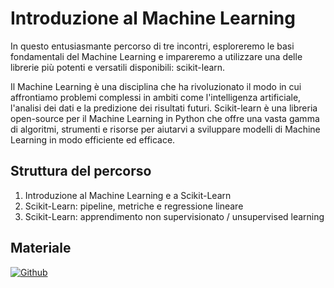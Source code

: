 # Introduzione al Machine Learning

In questo entusiasmante percorso di tre incontri, esploreremo le basi fondamentali del Machine Learning e impareremo a utilizzare una delle librerie più potenti e versatili disponibili: scikit-learn.

Il Machine Learning è una disciplina che ha rivoluzionato il modo in cui affrontiamo problemi complessi in ambiti come l'intelligenza artificiale, l'analisi dei dati e la predizione dei risultati futuri. Scikit-learn è una libreria open-source per il Machine Learning in Python che offre una vasta gamma di algoritmi, strumenti e risorse per aiutarvi a sviluppare modelli di Machine Learning in modo efficiente ed efficace.

## Struttura del percorso

1. Introduzione al Machine Learning e a Scikit-Learn
2. Scikit-Learn: pipeline, metriche e regressione lineare
3. Scikit-Learn: apprendimento non supervisionato / unsupervised learning

## Materiale

[![Github](https://img.shields.io/badge/GitHub-181717.svg?style=for-the-badge&logo=GitHub&logoColor=white)](https://github.com/PythonBiellaGroup/MaterialeSerate/tree/master/PercorsoIntroML)